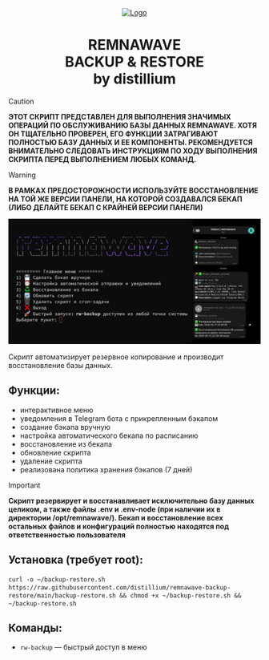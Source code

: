 <div align="center">
  <a href="https://remna.st">
    <img src="https://cdn.remna.st/logos/logo.svg" alt="Logo" width="160" height="160">
  </a>
     <h1 align="center">REMNAWAVE<br>BACKUP & RESTORE<br>by distillium</h3>
</div>

> [!CAUTION]
> **ЭТОТ СКРИПТ ПРЕДСТАВЛЕН ДЛЯ ВЫПОЛНЕНИЯ ЗНАЧИМЫХ ОПЕРАЦИЙ ПО ОБСЛУЖИВАНИЮ БАЗЫ ДАННЫХ REMNAWAVE. ХОТЯ ОН ТЩАТЕЛЬНО ПРОВЕРЕН, ЕГО ФУНКЦИИ ЗАТРАГИВАЮТ ПОЛНОСТЬЮ БАЗУ ДАННЫХ И ЕЕ КОМПОНЕНТЫ. РЕКОМЕНДУЕТСЯ ВНИМАТЕЛЬНО СЛЕДОВАТЬ ИНСТРУКЦИЯМ ПО ХОДУ ВЫПОЛНЕНИЯ СКРИПТА ПЕРЕД ВЫПОЛНЕНИЕМ ЛЮБЫХ КОМАНД.**

> [!WARNING]  
> **В РАМКАХ ПРЕДОСТОРОЖНОСТИ ИСПОЛЬЗУЙТЕ ВОССТАНОВЛЕНИЕ НА ТОЙ ЖЕ ВЕРСИИ ПАНЕЛИ, НА КОТОРОЙ СОЗДАВАЛСЯ БЕКАП (ЛИБО ДЕЛАЙТЕ БЕКАП С КРАЙНЕЙ ВЕРСИИ ПАНЕЛИ)**

![screenshot](screenshot.png)

Скрипт автоматизирует резервное копирование и производит восстановление базы данных.

## Функции:
- интерактивное меню
- уведомления в Telegram бота с прикрепленным бэкапом
- создание бэкапа вручную
- настройка автоматического бекапа по расписанию
- восстановление из бекапа
- обновление скрипта
- удаление скрипта
- реализована политика хранения бэкапов (7 дней)

> [!IMPORTANT]
> **Скрипт резервирует и восстанавливает исключительно базу данных целиком, а также файлы .env и .env-node (при наличии их в директории /opt/remnawave/). Бекап и восстановление всех остальных файлов и конфигураций полностью находятся под ответственностью пользователя**

## Установка (требует root):
```
curl -o ~/backup-restore.sh https://raw.githubusercontent.com/distillium/remnawave-backup-restore/main/backup-restore.sh && chmod +x ~/backup-restore.sh && ~/backup-restore.sh
```
## Команды:
- `rw-backup` — быстрый доступ в меню
